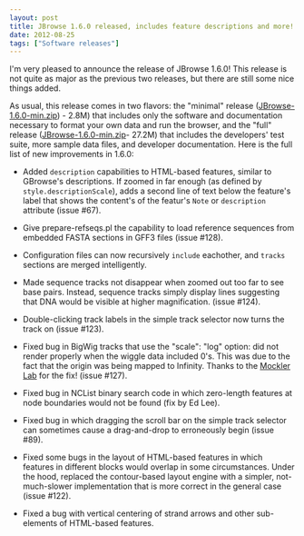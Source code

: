 ```yaml
---
layout: post
title: JBrowse 1.6.0 released, includes feature descriptions and more!
date: 2012-08-25
tags: ["Software releases"]
---
```


I'm very pleased to announce the release of JBrowse 1.6.0! This release is not quite as major as the previous two releases, but there are still some nice things added.

As usual, this release comes in two flavors: the "minimal" release ([JBrowse-1.6.0-min.zip](https://jbrowse.org/releases/JBrowse-1.6.0-min.zip)) - 2.8M) that includes only the software and documentation necessary to format your own data and run the browser, and the "full" release ([JBrowse-1.6.0-min.zip](https://jbrowse.org/releases/JBrowse-1.6.0-full.zip)- 27.2M) that includes the developers' test suite, more sample data files, and developer documentation. Here is the full list of new improvements in 1.6.0:

-   Added `description` capabilities to HTML-based features, similar to
    GBrowse's descriptions. If zoomed in far enough (as defined by
    `style.descriptionScale`), adds a second line of text below the
    feature's label that shows the content's of the featur's `Note` or
    `description` attribute (issue #67).

-   Give prepare-refseqs.pl the capability to load reference sequences
    from embedded FASTA sections in GFF3 files (issue #128).

-   Configuration files can now recursively `include` eachother, and
    `tracks` sections are merged intelligently.

-   Made sequence tracks not disappear when zoomed out too far to see
    base pairs. Instead, sequence tracks simply display lines
    suggesting that DNA would be visible at higher
    magnification. (issue #124).

-   Double-clicking track labels in the simple track selector now turns
    the track on (issue #123).

-   Fixed bug in BigWig tracks that use the "scale": "log" option: did
    not render properly when the wiggle data included 0's. This was due
    to the fact that the origin was being mapped to Infinity. Thanks to
    the [Mockler Lab](https://www.mocklerlab.org/) for the fix! (issue #127).

-   Fixed bug in NCList binary search code in which zero-length
    features at node boundaries would not be found (fix by Ed Lee).

-   Fixed bug in which dragging the scroll bar on the simple track
    selector can sometimes cause a drag-and-drop to erroneously begin
    (issue #89).

-   Fixed some bugs in the layout of HTML-based features in which
    features in different blocks would overlap in some circumstances.
    Under the hood, replaced the contour-based layout engine with a
    simpler, not-much-slower implementation that is more correct in the
    general case (issue #122).

-   Fixed a bug with vertical centering of strand arrows and other
    sub-elements of HTML-based features.

